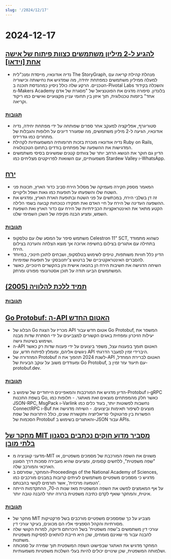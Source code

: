 ```yaml
---
slug: '/2024/12/17'
---
```


# 2024-12-17

## [להגיע ל-2 מיליון משתמשים כצוות פיתוח של אישה אחת [וידאו]](https://brightonruby.com/2024/getting-to-2-million-users-as-a-one-woman-dev-team/)

- נדיה אודונאיו, מייסדת ומנכ"לית The StoryGraph, מנהלת קהילת קריאה עם למעלה ממיליון משתמשים כמפתחת יחידה, מה שמדגיש את נחישותה וכישוריה הטכניים. הרקע שלה כולל ניסיון כמהנדסת תוכנה ב-Pivotal Labs והשכלה בקידוד מ-Makers Academy בלונדון. סיפורה מדגים את הפוטנציאל של "מסגרת של אדם אחד" ביזמות טכנולוגית, תוך איזון בין תחומי עניין מקצועיים ואישיים כמו ריקוד וקריאה.

### [תגובות](https://news.ycombinator.com/item?id=42441333)

- סטוריגרף, אפליקציה למעקב אחר ספרים שפותחה על ידי מפתחת יחידה, נדיה אודונאיו, הגיעה ל-2 מיליון משתמשים, מה שמעורר דיונים על חלופות והגבלות של מתחרים כמו גודרידס.
- נדיה אודונאיו מוכרת בזכות תרומותיה המשמעותיות לקהילת Ruby on Rails, המדגישות את ההשפעה של מפתחים בודדים בתחום הטכנולוגיה.
- הדיון גם חוקר את הנושא הרחב יותר של צוותים קטנים שמשיגים בסיסי משתמשים משמעותיים, עם השוואות לפרויקטים מצליחים כמו Stardew Valley ו-WhatsApp.

## [ירח](https://ciechanow.ski/moon/)

- המאמר מספק חקירה מעמיקה של מסלול הירח סביב כדור הארץ, תכונות פני השטח שלו והשפעתו על תופעות כמו גאות ושפל וליקויים.
- זה דן בשלבי הירח, במכתשים על פני השטח ובתופעת הארת הארץ, ומדגיש את ההשפעה העדינה של הירח על חיי האדם ואת תפקידו כנוכחות קבועה בשמי הלילה.
- הקטע מתאר את האינטראקציות הכבידתיות של הירח עם כדור הארץ ואת השפעת השמש, ומציע הבנה מקיפה של השכן השמימי שלנו.

### [תגובות](https://news.ycombinator.com/item?id=42443229)

- משתמש סיפר על המסע שלו עם טלסקופ Celestron 11" SCT, כשהוא מתמודד בתחילה עם אתגרים בצילום בחשיפה ארוכה אך מוצא הצלחה והערכה בצילום הירח.
- הדיון כלל חוויות משותפות, טיפים לשימוש בטלסקופ, ושבחים לתוכן חינוכי, במיוחד להסברים האינטראקטיביים של ברטוש צ'יחנובסקי על תופעות שמימיות.
- השיחה הדגישה את חשיבות הירח הן בהנאה אישית והן בהקשרים חינוכיים, כאשר המשתמשים הביעו תודה על תוכן אסטרונומי מפורט ומרתק.

## [תמיד ללכת להלוויה (2005)](https://www.npr.org/2005/08/08/4785079/always-go-to-the-funeral)

### [תגובות](https://news.ycombinator.com/item?id=42435972)

## [Go Protobuf: ה-API האטום החדש](https://go.dev/blog/protobuf-opaque)

- הבלוג של Go מכריז על הצגת API אטום חדש עבור Go Protobuf, המשפר את יעילות הזיכרון ומפחית באגים הקשורים למצביעים על ידי הסתרת שדות מבנה ושימוש בשיטות גישה.
- ה-API האטום תומך בפענוח עצל, משפר ביצועים על ידי פענוח שדות רק כאשר ניגשים אליהם, ומומלץ לפיתוח חדש, עם API היברידי זמין למעבר הדרגתי.
- המהדורה של Protobuf לשנת 2024 תהפוך את ה-API האטום לברירת המחדל, ומעודדים משוב על עוקב הבעיות של Go Protobuf, עם תיעוד עזר זמין ב-protobuf.dev.

### [תגובות](https://news.ycombinator.com/item?id=42434947)

- הדיון מדגיש את המורכבות והמאפיינים הייחודיים של שימוש ב-Protobuf ו-gRPC בשפת התכנות Go, כאשר חלק מהמפתחים מוצאים זאת מאתגר. - חלופות כמו JSON-RPC, MsgPack ו-Varlink נחשבות לפשוטות יותר, בעוד כלים כמו ConnectRPC ו-Buf מוצעים לשיפור תאימות וביצועים. - השיחה מדגישה את הפשרות בין פרוטוקולי סריאליזציה ותקשורת שונים, כולל היתרונות של שפת הסכמות של Protobuf והאתגרים בשימוש ב-JSON עבור APIs.

## [מחקר של MIT מסביר מדוע חוקים נכתבים בסגנון בלתי מובן](https://news.mit.edu/2024/mit-study-explains-laws-incomprehensible-writing-style-0819)

- מדעני קוגניציה מ-MIT משווים את השפה המורכבת של מסמכים משפטיים, או "שפה משפטית", ללחשים קסומים, ומציעים שהיא מעבירה סמכות דרך הסגנון הארכאי והמורכב שלה.
- המחקר, שפורסם ב-Proceedings of the National Academy of Sciences, מדגיש כי מסמכים משפטיים משתמשים לעיתים קרובות במבנים מורכבים כמו 'הטמעה מרכזית', אשר תורמים לקושי בהבנתם.
- על אף המאמצים לפשט את השפה המשפטית מאז שנות ה-70, ההתקדמות הייתה איטית, והמחקר שואף לקדם כתיבה משפטית ברורה יותר להבנה טובה יותר.

### [תגובות](https://news.ycombinator.com/item?id=42438175)

- מחקר של MIT מצביע על כך שמסמכים משפטיים מורכבים בשל פרקטיקות מסורתיות והקהל הספציפי אליו הם מכוונים, בעיקר עורכי דין.
- עורכי דין משתמשים ב'שפה משפטית' בשל היכרותם ודיוקה, למרות הקושי שלה להבנה עבור מי שאינם מומחים, שכן היא חייבת להתאים לפסיקות משפטיות משתנות.
- המחקר מדגיש את האתגר שבפישוט השפה המשפטית תוך שמירה על סמכותה ושלמותה המשפטית, שכן שינויים יכולים להיות בעלי השלכות משפטיות משמעותיות.

<head>
  <meta property="og:title" content="להגיע ל-2 מיליון משתמשים כצוות פיתוח של אישה אחת [וידאו]" />
  <meta property="og:type" content="website" />
  <meta property="og:image" content="https://og.cho.sh/api/og/?title=%D7%9C%D7%94%D7%92%D7%99%D7%A2%20%D7%9C-2%20%D7%9E%D7%99%D7%9C%D7%99%D7%95%D7%9F%20%D7%9E%D7%A9%D7%AA%D7%9E%D7%A9%D7%99%D7%9D%20%D7%9B%D7%A6%D7%95%D7%95%D7%AA%20%D7%A4%D7%99%D7%AA%D7%95%D7%97%20%D7%A9%D7%9C%20%D7%90%D7%99%D7%A9%D7%94%20%D7%90%D7%97%D7%AA%20%5B%D7%95%D7%99%D7%93%D7%90%D7%95%5D&subheading=%D7%99%D7%95%D7%9D%20%D7%A9%D7%9C%D7%99%D7%A9%D7%99%2C%2017%20%D7%91%D7%93%D7%A6%D7%9E%D7%91%D7%A8%202024%3A%20%D7%A1%D7%99%D7%9B%D7%95%D7%9D%20%D7%97%D7%93%D7%A9%D7%95%D7%AA%20Hacker" />
</head>
